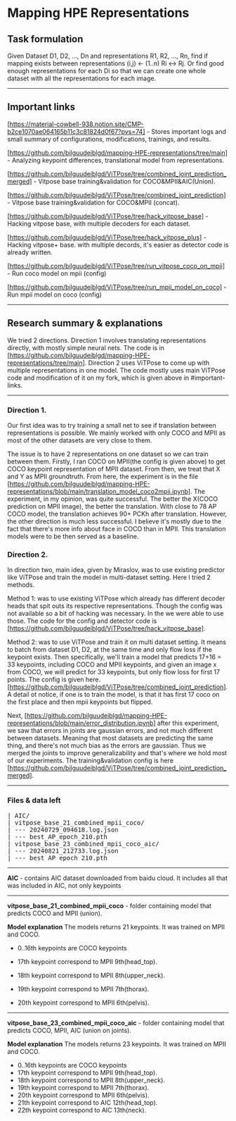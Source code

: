 # Mapping HPE Representations

## Task formulation
Given Dataset D1, D2, ..., Dn and representations R1, R2, ..., Rn, find if mapping exists between representations (i,j) <- (1..n) Ri <-> Rj. Or find good enough representations for each Di so that we can create one whole dataset with all the representations for each image.

<hr>

## Important links

[https://material-cowbell-938.notion.site/CMP-b2ce1070ae064165b11c3c81824d0f67?pvs=74] - Stores important logs and small summary of configurations, modifications, trainings, and results.

[https://github.com/bilguudeiblgd/mapping-HPE-representations/tree/main] - Analyzing keypoint differences, translational model from representations.

[https://github.com/bilguudeiblgd/ViTPose/tree/combined_joint_prediction_merged] - Vitpose base training&validation for COCO&MPII&AIC(Union).

[https://github.com/bilguudeiblgd/ViTPose/tree/combined_joint_prediction] - Vitpose base training&validation for COCO&MPII (concat).

[https://github.com/bilguudeiblgd/ViTPose/tree/hack_vitpose_base] - Hacking vitpose base, with multiple decoders for each dataset.

[https://github.com/bilguudeiblgd/ViTPose/tree/hack_vitpose_plus] - Hacking vitpose+ base. with multiple decords, it's easier as detector code is already written. 

[https://github.com/bilguudeiblgd/ViTPose/tree/run_vitpose_coco_on_mpii] - Run coco model on mpii (config)

[https://github.com/bilguudeiblgd/ViTPose/tree/run_mpii_model_on_coco] - Run mpii model on coco (config)

<hr>

## Research summary & explanations 
We tried 2 directions. Direction 1 involves translating representations directly, with mostly simple neural nets. The code is in [https://github.com/bilguudeiblgd/mapping-HPE-representations/tree/main].  Direction 2 uses ViTPose to come up with multiple representations in one model. The code mostly uses main ViTPose code and modification of it on my fork, which is given above in #important-links.

<hr>

### Direction 1.
Our first idea was to try training a small net to see if translation between representations is possible. We mainly worked with only COCO and MPII as most of the other datasets are very close to them. 

The issue is to have 2 representations on one dataset so we can train between them. Firstly, I ran COCO on MPII(the config is given above) to get COCO keypoint representation of MPII dataset. From then, we treat that X and Y as MPII groundtruth. From here, the experiment is in the file [https://github.com/bilguudeiblgd/mapping-HPE-representations/blob/main/translation_model_coco2mpii.ipynb]. The experiment, in my opinion, was quite successful. The better the X(COCO prediction on MPII image), the better the translation. With close to 78 AP COCO model, the translation achieves 90+ PCKh after translation. However, the other direction is much less successful. I believe it's mostly due to the fact that there's more info about face in COCO than in MPII. This translation models were to be then served as a baseline.

### Direction 2.
In direction two, main idea, given by Miraslov, was to use existing predictor like ViTPose and train the model in multi-dataset setting. Here I tried 2 methods. 

Method 1: was to use existing ViTPose which already has different decoder heads that spit outs its respective representations. Though the config was not available so a bit of hacking was necessary. In the we were able to use those. The code for the config and detector code is [https://github.com/bilguudeiblgd/ViTPose/tree/hack_vitpose_base].

Method 2: was to use ViTPose and train it on multi dataset setting. It means to batch from dataset D1, D2, at the same time and only flow loss if the keypoint exists. Then specifically, we'll train a model that predicts 17+16 = 33 keypoints, including COCO and MPII keypoints, and given an image x from COCO, we will predict for 33 keypoints, but only flow loss for first 17 points. The config is given here. [https://github.com/bilguudeiblgd/ViTPose/tree/combined_joint_prediction]. A detail ot notice, if one is to train the model, is that it has first 17 coco on the first place and then mpii keypoints but flipped.

Next, [https://github.com/bilguudeiblgd/mapping-HPE-representations/blob/main/error_distribution.ipynb] after this experiment, we saw that errors in joints are gaussian errors, and not much different between datasets. Meaning that most datasets are predicting the same thing, and there's not much bias as the errors are gaussian. Thus we merged the joints to improve generalizability and that's where we hold most of our experiments. The training&validation config is here [https://github.com/bilguudeiblgd/ViTPose/tree/combined_joint_prediction_merged].

<hr>

### Files & data left
<pre>
| AIC/
| vitpose_base_21_combined_mpii_coco/
| --- 20240729_094618.log.json
| --- best_AP_epoch_210.pth
| vitpose_base_23_combined_mpii_coco_aic/
| --- 20240821_212733.log.json
| --- best_AP_epoch_210.pth
</pre>
<hr>

<b>AIC</b> - contains AIC dataset downloaded from baidu cloud. It includes all that was included in AIC, not only keypoints

<hr>

<b>vitpose_base_21_combined_mpii_coco</b> - folder containing model that predicts COCO and MPII (union).

<b>Model explanation</b>
The models returns 21 keypoints. It was trained on MPII and COCO.

- 0..16th keypoints are COCO keypoints

- 17th keypoint correspond to MPII 9th(head_top).

- 18th keypoint correspond to MPII 8th(upper_neck).

- 19th keypoint correspond to MPII 7th(thorax).

- 20th keypoint correspond to MPII 6th(pelvis).

<hr>

<b>vitpose_base_23_combined_mpii_coco_aic</b> - folder containing model that predicts COCO, MPII, AIC (union on joints).

<b>Model explanation</b>
The models returns 23 keypoints. It was trained on MPII and COCO.
- 0..16th keypoints are COCO keypoints
- 17th keypoint correspond to MPII 9th(head_top).
- 18th keypoint correspond to MPII 8th(upper_neck).
- 19th keypoint correspond to MPII 7th(thorax).
- 20th keypoint correspond to MPII 6th(pelvis).
- 21th keypoint correspond to AIC 12th(head_top).
- 22th keypoint correspond to AIC 13th(neck).









